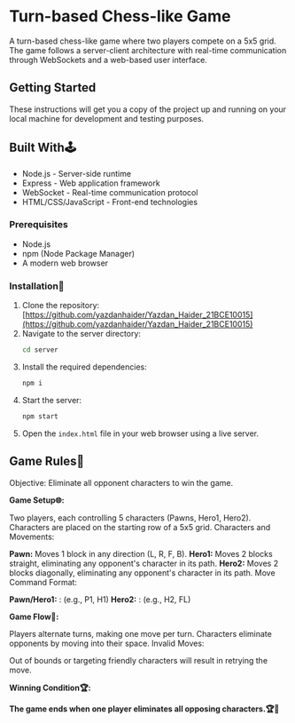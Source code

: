 # Turn-based Chess-like Game

A turn-based chess-like game where two players compete on a 5x5 grid. The game follows a server-client architecture with real-time communication through WebSockets and a web-based user interface.

## Getting Started

These instructions will get you a copy of the project up and running on your local machine for development and testing purposes.

## Built With🕹️

- Node.js - Server-side runtime
- Express - Web application framework
- WebSocket - Real-time communication protocol
- HTML/CSS/JavaScript - Front-end technologies

### Prerequisites

- Node.js
- npm (Node Package Manager)
- A modern web browser

### Installation🚀

1. Clone the repository: [https://github.com/yazdanhaider/Yazdan_Haider_21BCE10015](https://github.com/yazdanhaider/Yazdan_Haider_21BCE10015)
2. Navigate to the server directory:
   ```bash
   cd server

3. Install the required dependencies:
   ```bash
   npm i

4. Start the server:
   ```bash
   npm start

5. Open the `index.html` file in your web browser using a live server.

## Game Rules🤝
Objective:
Eliminate all opponent characters to win the game.

**Game Setup🌐:**

Two players, each controlling 5 characters (Pawns, Hero1, Hero2).
Characters are placed on the starting row of a 5x5 grid.
Characters and Movements:

**Pawn:** Moves 1 block in any direction (L, R, F, B).
**Hero1:** Moves 2 blocks straight, eliminating any opponent's character in its path.
**Hero2:** Moves 2 blocks diagonally, eliminating any opponent's character in its path.
Move Command Format:

**Pawn/Hero1:** <Character>:<Move> (e.g., P1, H1)
**Hero2:** <Character>:<Move> (e.g., H2, FL)

**Game Flow🤖:**

Players alternate turns, making one move per turn.
Characters eliminate opponents by moving into their space.
Invalid Moves:

Out of bounds or targeting friendly characters will result in retrying the move.

**Winning Condition🏆:**

**The game ends when one player eliminates all opposing characters.🏆🎊**
